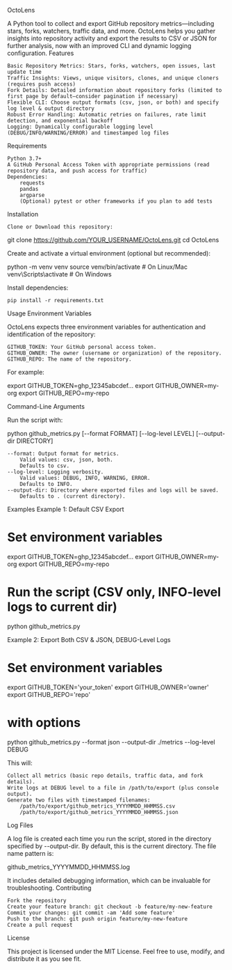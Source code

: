 OctoLens

A Python tool to collect and export GitHub repository metrics—including stars, forks, watchers, traffic data, and more.
OctoLens helps you gather insights into repository activity and export the results to CSV or JSON for further analysis, now with an improved CLI and dynamic logging configuration.
Features

    Basic Repository Metrics: Stars, forks, watchers, open issues, last update time
    Traffic Insights: Views, unique visitors, clones, and unique cloners (requires push access)
    Fork Details: Detailed information about repository forks (limited to first page by default—consider pagination if necessary)
    Flexible CLI: Choose output formats (csv, json, or both) and specify log level & output directory
    Robust Error Handling: Automatic retries on failures, rate limit detection, and exponential backoff
    Logging: Dynamically configurable logging level (DEBUG/INFO/WARNING/ERROR) and timestamped log files

Requirements

    Python 3.7+
    A GitHub Personal Access Token with appropriate permissions (read repository data, and push access for traffic)
    Dependencies:
        requests
        pandas
        argparse
        (Optional) pytest or other frameworks if you plan to add tests

Installation

    Clone or Download this repository:

git clone https://github.com/YOUR_USERNAME/OctoLens.git
cd OctoLens

Create and activate a virtual environment (optional but recommended):

python -m venv venv
source venv/bin/activate  # On Linux/Mac
venv\Scripts\activate     # On Windows

Install dependencies:

    pip install -r requirements.txt

Usage
Environment Variables

OctoLens expects three environment variables for authentication and identification of the repository:

    GITHUB_TOKEN: Your GitHub personal access token.
    GITHUB_OWNER: The owner (username or organization) of the repository.
    GITHUB_REPO: The name of the repository.

For example:

export GITHUB_TOKEN=ghp_12345abcdef...
export GITHUB_OWNER=my-org
export GITHUB_REPO=my-repo

Command-Line Arguments

Run the script with:

python github_metrics.py [--format FORMAT] [--log-level LEVEL] [--output-dir DIRECTORY]

    --format: Output format for metrics.
        Valid values: csv, json, both.
        Defaults to csv.
    --log-level: Logging verbosity.
        Valid values: DEBUG, INFO, WARNING, ERROR.
        Defaults to INFO.
    --output-dir: Directory where exported files and logs will be saved.
        Defaults to . (current directory).

Examples
Example 1: Default CSV Export

# Set environment variables
export GITHUB_TOKEN=ghp_12345abcdef...
export GITHUB_OWNER=my-org
export GITHUB_REPO=my-repo

# Run the script (CSV only, INFO-level logs to current dir)
python github_metrics.py

Example 2: Export Both CSV & JSON, DEBUG-Level Logs

# Set environment variables
export GITHUB_TOKEN='your_token'
export GITHUB_OWNER='owner'
export GITHUB_REPO='repo'

# with options
python github_metrics.py --format json --output-dir ./metrics --log-level DEBUG

This will:

    Collect all metrics (basic repo details, traffic data, and fork details).
    Write logs at DEBUG level to a file in /path/to/export (plus console output).
    Generate two files with timestamped filenames:
        /path/to/export/github_metrics_YYYYMMDD_HHMMSS.csv
        /path/to/export/github_metrics_YYYYMMDD_HHMMSS.json

Log Files

A log file is created each time you run the script, stored in the directory specified by --output-dir. By default, this is the current directory. The file name pattern is:

github_metrics_YYYYMMDD_HHMMSS.log

It includes detailed debugging information, which can be invaluable for troubleshooting.
Contributing

    Fork the repository
    Create your feature branch: git checkout -b feature/my-new-feature
    Commit your changes: git commit -am 'Add some feature'
    Push to the branch: git push origin feature/my-new-feature
    Create a pull request

License

This project is licensed under the MIT License. Feel free to use, modify, and distribute it as you see fit.
